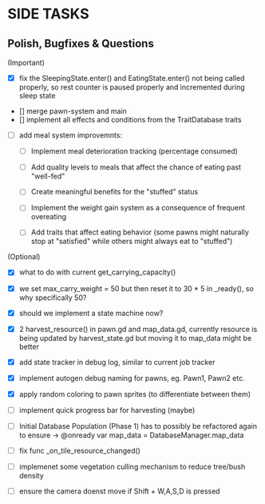 # SIDE TASKS

## Polish, Bugfixes & Questions

(Important)
- [x] fix the SleepingState.enter() and EatingState.enter() not being called properly, so rest counter is paused properly and incremented during sleep state
- [] merge pawn-system and main
- [] implement all effects and conditions from the TraitDatabase traits


- [ ] add meal system improvemnts:
	- [ ] 	Implement meal deterioration tracking (percentage consumed)
	- [ ]  	Add quality levels to meals that affect the chance of eating past "well-fed"
	- [ ] 	Create meaningful benefits for the "stuffed" status
	- [ ] 	Implement the weight gain system as a consequence of frequent overeating
	- [ ] 	Add traits that affect eating behavior (some pawns might naturally stop at "satisfied" while others might always eat to "stuffed")



(Optional)
- [x] what to do with current get_carrying_capacity()
- [x] we set max_carry_weight = 50 but then reset it to 30 * 5 in _ready(), so why specifically 50?
- [x] should we implement a state machine now?
- [x] 2 harvest_resource() in pawn.gd and map_data.gd, currently resource is being updated by harvest_state.gd but moving it to map_data might be better
- [x] add state tracker in debug log, similar to current job tracker
- [x] implement autogen debug naming for pawns, eg. Pawn1, Pawn2 etc.
- [x] apply random coloring to pawn sprites (to differentiate between them)
- [ ] implement quick progress bar for harvesting (maybe)
- [ ] Initial Database Population (Phase 1) has to possibly be refactored again to ensure -> @onready var map_data = DatabaseManager.map_data
- [ ] fix func _on_tile_resource_changed()
- [ ] implemenet some vegetation culling mechanism to reduce tree/bush density
- [ ] ensure the camera doenst move if Shift + W,A,S,D is pressed





